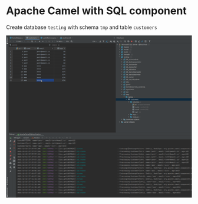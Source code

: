 # Apache Camel with SQL component 

Create database `testing` with schema `tmp` and table `customers`

![Apache camel SQL demo](demo.gif)